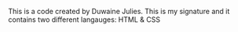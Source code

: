This is a code created by Duwaine Julies.
This is my signature and it contains two different langauges:
HTML & CSS